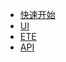 -   [快速开始](application/example.md)
-   [UI](application/ui.md)
-   [ETE](application/ete.md)
-   [API](application/api.md)
